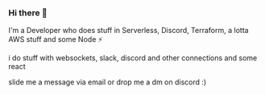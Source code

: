 ### Hi there 👋

I'm a Developer who does stuff in Serverless, Discord, Terraform, a lotta AWS stuff and some Node ⚡

i do stuff with websockets, slack, discord and other connections and some react

slide me a message via email or drop me a dm on discord :) 

